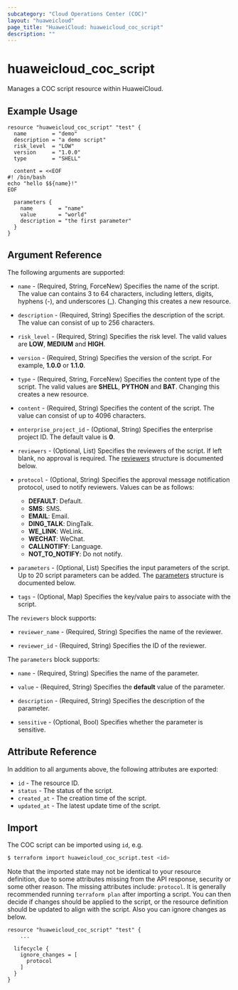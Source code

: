 ```yaml
---
subcategory: "Cloud Operations Center (COC)"
layout: "huaweicloud"
page_title: "HuaweiCloud: huaweicloud_coc_script"
description: ""
---
```


# huaweicloud_coc_script

Manages a COC script resource within HuaweiCloud.

## Example Usage

```hcl
resource "huaweicloud_coc_script" "test" {
  name        = "demo"
  description = "a demo script"
  risk_level  = "LOW"
  version     = "1.0.0"
  type        = "SHELL"

  content = <<EOF
#! /bin/bash
echo "hello $${name}!"
EOF

  parameters {
    name        = "name"
    value       = "world"
    description = "the first parameter"
  }
}
```

## Argument Reference

The following arguments are supported:

* `name` - (Required, String, ForceNew) Specifies the name of the script. The value can contains 3 to 64 characters,
  including letters, digits, hyphens (-), and underscores (_). Changing this creates a new resource.

* `description` - (Required, String) Specifies the description of the script.
  The value can consist of up to 256 characters.

* `risk_level` - (Required, String) Specifies the risk level. The valid values are **LOW**, **MEDIUM** and **HIGH**.

* `version` - (Required, String) Specifies the version of the script. For example, **1.0.0** or **1.1.0**.

* `type` - (Required, String, ForceNew) Specifies the content type of the script.
  The valid values are **SHELL**, **PYTHON** and **BAT**. Changing this creates a new resource.

* `content` - (Required, String) Specifies the content of the script.
  The value can consist of up to 4096 characters.

* `enterprise_project_id` - (Optional, String) Specifies the enterprise project ID. The default value is **0**.

* `reviewers` - (Optional, List) Specifies the reviewers of the script.
  If left blank, no approval is required. The [reviewers](#block--reviewers) structure is documented below.

* `protocol` - (Optional, String) Specifies the approval message notification protocol, used to notify reviewers.
  Values can be as follows:
  + **DEFAULT**: Default.
  + **SMS**: SMS.
  + **EMAIL**: Email.
  + **DING_TALK**: DingTalk.
  + **WE_LINK**: WeLink.
  + **WECHAT**: WeChat.
  + **CALLNOTIFY**: Language.
  + **NOT_TO_NOTIFY**: Do not notify.

* `parameters` - (Optional, List) Specifies the input parameters of the script.
  Up to 20 script parameters can be added. The [parameters](#block--parameters) structure is documented below.

* `tags` - (Optional, Map) Specifies the key/value pairs to associate with the script.

<a name="block--reviewers"></a>
The `reviewers` block supports:

* `reviewer_name` - (Required, String) Specifies the name of the reviewer.

* `reviewer_id` - (Required, String) Specifies the ID of the reviewer.

<a name="block--parameters"></a>
The `parameters` block supports:

* `name` - (Required, String) Specifies the name of the parameter.

* `value` - (Required, String) Specifies the **default** value of the parameter.

* `description` - (Required, String) Specifies the description of the parameter.

* `sensitive` - (Optional, Bool) Specifies whether the parameter is sensitive.

## Attribute Reference

In addition to all arguments above, the following attributes are exported:

* `id` - The resource ID.
* `status` - The status of the script.
* `created_at` - The creation time of the script.
* `updated_at` - The latest update time of the script.

## Import

The COC script can be imported using `id`, e.g.

```bash
$ terraform import huaweicloud_coc_script.test <id>
```

Note that the imported state may not be identical to your resource definition, due to some attributes missing from the
API response, security or some other reason.
The missing attributes include: `protocol`.
It is generally recommended running `terraform plan` after importing a script.
You can then decide if changes should be applied to the script, or the resource definition should be updated to align
with the script. Also you can ignore changes as below.

```hcl
resource "huaweicloud_coc_script" "test" {
    ...

  lifecycle {
    ignore_changes = [
      protocol
    ]
  }
}
```
